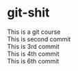 # git-shit
This is a git course
<br>
This is second commit
<br>
This is 3rd commit
<br>
This is 4th commit
<br>
This is 6th commit

